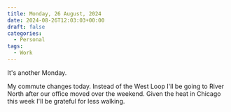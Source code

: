 ```yaml
---
title: Monday, 26 August, 2024
date: 2024-08-26T12:03:03+00:00
draft: false
categories:
  - Personal
tags:
  - Work
---
```


It's another Monday.

My commute changes today. Instead of the West Loop I'll be going to River North after our office moved over the weekend. Given the heat in Chicago this week I'll be grateful for less walking.